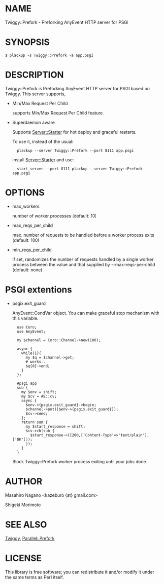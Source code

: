 # NAME

Twiggy::Prefork - Preforking AnyEvent HTTP server for PSGI

# SYNOPSIS

    $ plackup -s Twiggy::Prefork -a app.psgi
    

# DESCRIPTION

Twiggy::Prefork is Preforking AnyEvent HTTP server for PSGI based on Twiggy. This server supports,

- Min/Max Request Per Child

    supports Min/Max Request Per Child feature. 

- Superdaemon aware

    Supports [Server::Starter](http://search.cpan.org/perldoc?Server::Starter) for hot deploy and
    graceful restarts.

    To use it, instead of the usual:

        plackup --server Twiggy::Prefork --port 8111 app.psgi

    install [Server::Starter](http://search.cpan.org/perldoc?Server::Starter) and use:

        start_server --port 8111 plackup --server Twiggy::Prefork app.psgi

# OPTIONS

- max\_workers

    number of worker processes (default: 10)

- max\_reqs\_per\_child

    max. number of requests to be handled before a worker process exits (default: 100)

- min\_reqs\_per\_child

    if set, randomizes the number of requests handled by a single worker process between the value and that supplied by --max-reqs-per-child (default: none)

# PSGI extentions

- psgix.exit\_guard

    AnyEvent::CondVar object. You can make graceful stop mechanism with this variable.

        use Coro;
        use AnyEvent;

        my $channel = Coro::Channel->new(100);

        async {
          while(1){
            my $q = $channel->get;
            # works..
            $q[0]->end;
          }
        };

        #psgi app
        sub {
          my $env = shift;
          my $cv = AE::cv;
          async {
            $env->{psgix.exit_guard}->begin; 
            $channel->put([$env->{psgix.exit_guard}]);
            $cv->send;
          };
          return sun {
            my $start_response = shift;
            $cv->cb(sub {
              $start_response->([200,['Content-Type'=>'text/plain'],['OK']]);
            });
          }
        }

    Block Twiggy::Prefork worker process exiting until your jobs done.

# AUTHOR

Masahiro Nagano <kazeburo {at} gmail.com>

Shigeki Morimoto

# SEE ALSO

[Twiggy](http://search.cpan.org/perldoc?Twiggy), [Parallel::Prefork](http://search.cpan.org/perldoc?Parallel::Prefork)

# LICENSE

This library is free software; you can redistribute it and/or modify
it under the same terms as Perl itself.
